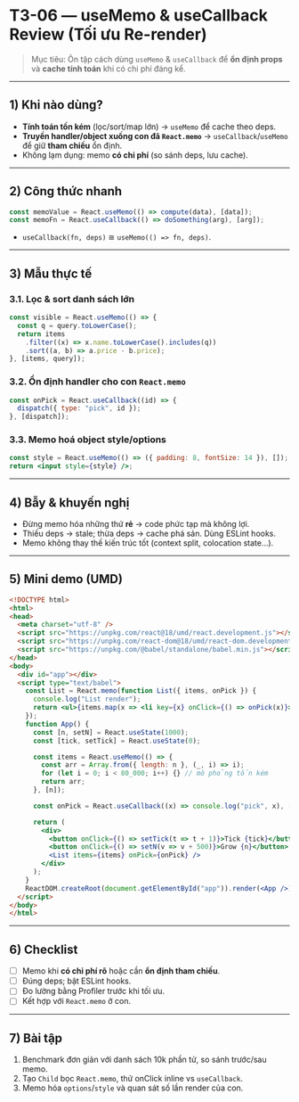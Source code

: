 # T3-06 — useMemo & useCallback Review (Tối ưu Re-render)

> Mục tiêu: Ôn tập cách dùng `useMemo` & `useCallback` để **ổn định props** và **cache tính toán** khi có chi phí đáng kể.

---

## 1) Khi nào dùng?
- **Tính toán tốn kém** (lọc/sort/map lớn) → `useMemo` để cache theo deps.
- **Truyền handler/object xuống con đã `React.memo`** → `useCallback`/`useMemo` để giữ **tham chiếu** ổn định.
- Không lạm dụng: memo **có chi phí** (so sánh deps, lưu cache).

---

## 2) Công thức nhanh
```jsx
const memoValue = React.useMemo(() => compute(data), [data]);
const memoFn = React.useCallback(() => doSomething(arg), [arg]);
```

- `useCallback(fn, deps)` ≅ `useMemo(() => fn, deps)`.

---

## 3) Mẫu thực tế
### 3.1. Lọc & sort danh sách lớn
```jsx
const visible = React.useMemo(() => {
  const q = query.toLowerCase();
  return items
    .filter((x) => x.name.toLowerCase().includes(q))
    .sort((a, b) => a.price - b.price);
}, [items, query]);
```

### 3.2. Ổn định handler cho con `React.memo`
```jsx
const onPick = React.useCallback((id) => {
  dispatch({ type: "pick", id });
}, [dispatch]);
```

### 3.3. Memo hoá object style/options
```jsx
const style = React.useMemo(() => ({ padding: 8, fontSize: 14 }), []);
return <input style={style} />;
```

---

## 4) Bẫy & khuyến nghị
- Đừng memo hóa những thứ **rẻ** → code phức tạp mà không lợi.
- Thiếu deps → stale; thừa deps → cache phá sản. Dùng ESLint hooks.
- Memo không thay thế kiến trúc tốt (context split, colocation state…).

---

## 5) Mini demo (UMD)
```html
<!DOCTYPE html>
<html>
<head>
  <meta charset="utf-8" />
  <script src="https://unpkg.com/react@18/umd/react.development.js"></script>
  <script src="https://unpkg.com/react-dom@18/umd/react-dom.development.js"></script>
  <script src="https://unpkg.com/@babel/standalone/babel.min.js"></script>
</head>
<body>
  <div id="app"></div>
  <script type="text/babel">
    const List = React.memo(function List({ items, onPick }) {
      console.log("List render");
      return <ul>{items.map(x => <li key={x} onClick={() => onPick(x)}>{x}</li>)}</ul>;
    });
    function App() {
      const [n, setN] = React.useState(1000);
      const [tick, setTick] = React.useState(0);

      const items = React.useMemo(() => {
        const arr = Array.from({ length: n }, (_, i) => i);
        for (let i = 0; i < 80_000; i++) {} // mô phỏng tốn kém
        return arr;
      }, [n]);

      const onPick = React.useCallback((x) => console.log("pick", x), []);

      return (
        <div>
          <button onClick={() => setTick(t => t + 1)}>Tick {tick}</button>
          <button onClick={() => setN(v => v + 500)}>Grow {n}</button>
          <List items={items} onPick={onPick} />
        </div>
      );
    }
    ReactDOM.createRoot(document.getElementById("app")).render(<App />);
  </script>
</body>
</html>
```

---

## 6) Checklist
- [ ] Memo khi **có chi phí rõ** hoặc cần **ổn định tham chiếu**.
- [ ] Đúng deps; bật ESLint hooks.
- [ ] Đo lường bằng Profiler trước khi tối ưu.
- [ ] Kết hợp với `React.memo` ở con.

---

## 7) Bài tập
1. Benchmark đơn giản với danh sách 10k phần tử, so sánh trước/sau memo.
2. Tạo `Child` bọc `React.memo`, thử onClick inline vs `useCallback`.
3. Memo hóa `options`/`style` và quan sát số lần render của con.